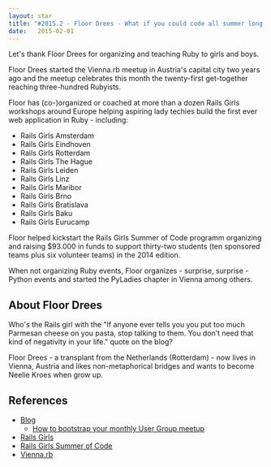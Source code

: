 ```yaml
---
layout: star
title: "#2015.2 - Floor Drees - What if you could code all summer long (in Ruby)?!"
date:   2015-02-01
---
```


Let's thank Floor Drees for organizing and teaching Ruby to girls and boys.

Floor Drees started the Vienna.rb meetup in Austria's capital city two years ago
and the meetup celebrates this month the twenty-first get-together reaching three-hundred Rubyists.

Floor has (co-)organized or coached at more than a dozen Rails Girls workshops around Europe
helping aspiring lady techies build the first ever web application in Ruby - including:

- Rails Girls Amsterdam
- Rails Girls Eindhoven
- Rails Girls Rotterdam
- Rails Girls The Hague
- Rails Girls Leiden
- Rails Girls Linz
- Rails Girls Maribor
- Rails Girls Brno
- Rails Girls Bratislava
- Rails Girls Baku
- Rails Girls Eurucamp

Floor helped kickstart the Rails Girls Summer of Code programm organizing and raising $93.000 in funds
to support thirty-two students (ten sponsored teams plus six volunteer teams) in the 2014 edition.

When not organizing Ruby events, Floor organizes - surprise, surprise - Python events and started
the PyLadies chapter in Vienna among others.


## About Floor Drees

Who's the Rails girl with the "If anyone ever tells you you put too much Parmesan cheese on you pasta,
stop talking to them. You don’t need that kind of negativity in your life." quote on the blog?

Floor Drees - a transplant from the Netherlands (Rotterdam) - now lives in Vienna, Austria
and likes non-metaphorical bridges and wants to become Neelie Kroes when grow up.


##  References

- [Blog](http://www.1stfloorgraphics.nl)
    - [How to bootstrap your monthly User Group meetup](http://www.1stfloorgraphics.nl/2013/05/28/how-to-bootstrap-your-monthly-user-group-meetup/)
- [Rails Girls](http://railsgirls.com)
- [Rails Girls Summer of Code](http://railsgirlssummerofcode.org) 
- [Vienna.rb](http://vienna-rb.at)

